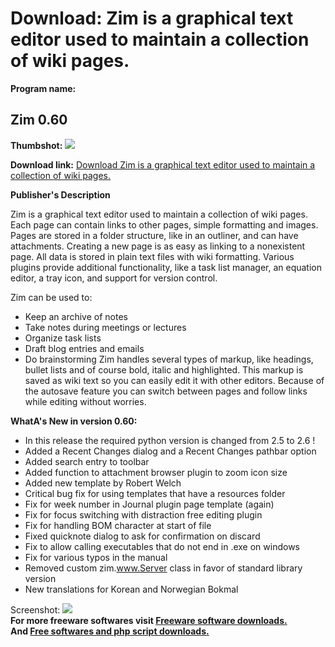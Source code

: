 # Download: Zim is a graphical text editor used to maintain a collection of wiki pages.

**Program name:**

## Zim 0.60

  
**Thumbshot:** ![](http://www.freewarefiles.com/screenshot/zim_md.jpg)   
  
**Download link:** [Download Zim is a graphical text editor used to maintain a collection of wiki pages.](http://freesoftwares.boysofts.com/Zim_program_75034.html)  
  


**Publisher's Description**  
  


Zim is a graphical text editor used to maintain a collection of wiki pages. Each page can contain links to other pages, simple formatting and images. Pages are stored in a folder structure, like in an outliner, and can have attachments. Creating a new page is as easy as linking to a nonexistent page. All data is stored in plain text files with wiki formatting. Various plugins provide additional functionality, like a task list manager, an equation editor, a tray icon, and support for version control. 

Zim can be used to:

  * Keep an archive of notes 
  * Take notes during meetings or lectures 
  * Organize task lists 
  * Draft blog entries and emails 
  * Do brainstorming 
Zim handles several types of markup, like headings, bullet lists and of course bold, italic and highlighted. This markup is saved as wiki text so you can easily edit it with other editors. Because of the autosave feature you can switch between pages and follow links while editing without worries. 

**WhatA's New in version 0.60:**

  * In this release the required python version is changed from 2.5 to 2.6 ! 
  * Added a Recent Changes dialog and a Recent Changes pathbar option 
  * Added search entry to toolbar 
  * Added function to attachment browser plugin to zoom icon size 
  * Added new template by Robert Welch 
  * Critical bug fix for using templates that have a resources folder 
  * Fix for week number in Journal plugin page template (again) 
  * Fix for focus switching with distraction free editing plugin 
  * Fix for handling BOM character at start of file 
  * Fixed quicknote dialog to ask for confirmation on discard 
  * Fix to allow calling executables that do not end in .exe on windows 
  * Fix for various typos in the manual 
  * Removed custom zim.www.Server class in favor of standard library version 
  * New translations for Korean and Norwegian Bokmal 

  
  
Screenshot: ![](http://www.freewarefiles.com/screenshot/zim.jpg)   
**For more freeware softwares visit [Freeware software downloads.](http://freesoftwares.boysofts.com/)**   
**And [Free softwares and php script downloads.](http://www.boysofts.com/)**
